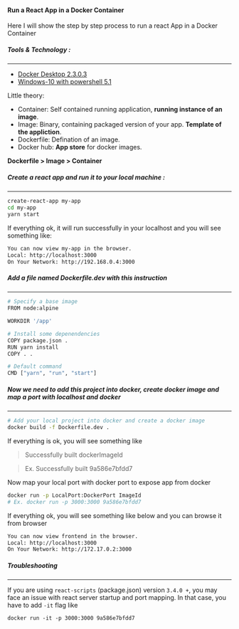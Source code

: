 #### Run a React App in a Docker Container

Here I will show the step by step process to run a react App in a Docker Container

##### Tools & Technology :

---

- [Docker Desktop 2.3.0.3](https://www.docker.com/products/docker-desktop)
- [Windows-10 with powershell 5.1](https://docs.microsoft.com/en-us/powershell/)

Little theory:
- Container: Self contained running application, **running instance of an image**.
- Image: Binary, containing packaged version of your app. **Template of the appliction**.
- Dockerfile: Defination of an image.
- Docker hub: **App store** for docker images.

**Dockerfile > Image > Container**

##### Create a react app and run it to your local machine :

---

```bash
create-react-app my-app
cd my-app
yarn start
```

If everything ok, it will run successfully in your localhost and you will see something like:

```bash
You can now view my-app in the browser.
Local: http://localhost:3000
On Your Network: http://192.168.0.4:3000
```

##### Add a file named Dockerfile.dev with this instruction

---

```bash
# Specify a base image
FROM node:alpine

WORKDIR '/app'

# Install some depenendencies
COPY package.json .
RUN yarn install
COPY . .

# Default command
CMD ["yarn", "run", "start"]
```

##### Now we need to add this project into docker, create docker image and map a port with localhost and docker

---

```bash
# Add your local project into docker and create a docker image
docker build -f Dockerfile.dev .
```

If everything is ok, you will see something like

> Successfully built dockerImageId

> Ex. Successfully built 9a586e7bfdd7

Now map your local port with docker port to expose app from docker

```bash
docker run -p LocalPort:DockerPort ImageId
# Ex. docker run -p 3000:3000 9a586e7bfdd7
```

If everything ok, you will see something like below and you can browse it from browser

```bash
You can now view frontend in the browser.
Local: http://localhost:3000
On Your Network: http://172.17.0.2:3000
```

##### Troubleshooting

---

If you are using `react-scripts` (package.json) version `3.4.0 +`, you may face an issue with react server startup and port mapping. In that case, you have to add `-it` flag like

`docker run -it -p 3000:3000 9a586e7bfdd7`
